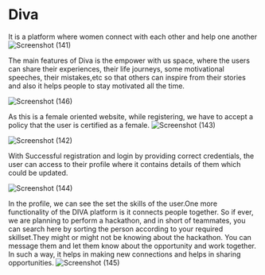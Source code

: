 # Diva
It is a platform where women connect with each other and help one another
![Screenshot (141)](https://github.com/tejo03/Diva/assets/98023539/14c20d6e-e1c3-4561-8d90-297e4b99ab25)


The main features of Diva is the empower with us space, where the users can share their experiences, their life journeys, some motivational speeches, their mistakes,etc so that others can inspire from their stories and also it helps people to stay motivated all the time.

![Screenshot (146)](https://github.com/tejo03/Diva/assets/98023539/d3836da0-ad82-4392-a002-14aa921c413e)

As this is a female oriented website, while registering, we have to accept a policy that the user is certified as a female.
![Screenshot (143)](https://github.com/tejo03/Diva/assets/98023539/f18afa13-9b7c-469f-af36-d24ded40006d)

![Screenshot (142)](https://github.com/tejo03/Diva/assets/98023539/ae8c49b8-3943-4dfe-b191-ed017b10ba10)

With Successful registration and login by providing correct credentials, the user can access to their profile where it contains details of them which could be updated.

![Screenshot (144)](https://github.com/tejo03/Diva/assets/98023539/2ba32481-2153-49e0-a788-d51aeebcae66)

In the profile, we can see the set the skills of the user.One more functionality of the DIVA platform is it connects people together. So if ever, we are planning to perform a hackathon, and in short of teammates, you can search here by sorting the person according to your required skillset.They might or might not be knowing about the hackathon. You can message them and let them know about the opportunity and work together. In such a way, it helps in making new connections and helps in sharing opportunities.
![Screenshot (145)](https://github.com/tejo03/Diva/assets/98023539/1432e58f-ece1-4510-af61-69b033b25ddd)



